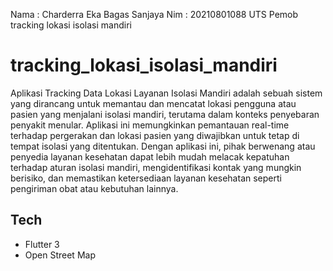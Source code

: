 Nama : Charderra Eka Bagas Sanjaya
Nim : 20210801088
UTS Pemob tracking lokasi isolasi mandiri

# tracking_lokasi_isolasi_mandiri

Aplikasi Tracking Data Lokasi Layanan Isolasi Mandiri adalah sebuah sistem yang dirancang untuk memantau dan mencatat lokasi pengguna atau pasien yang menjalani isolasi mandiri, terutama dalam konteks penyebaran penyakit menular. Aplikasi ini memungkinkan pemantauan real-time terhadap pergerakan dan lokasi pasien yang diwajibkan untuk tetap di tempat isolasi yang ditentukan. Dengan aplikasi ini, pihak berwenang atau penyedia layanan kesehatan dapat lebih mudah melacak kepatuhan terhadap aturan isolasi mandiri, mengidentifikasi kontak yang mungkin berisiko, dan memastikan ketersediaan layanan kesehatan seperti pengiriman obat atau kebutuhan lainnya.

## Tech

- Flutter 3
- Open Street Map
